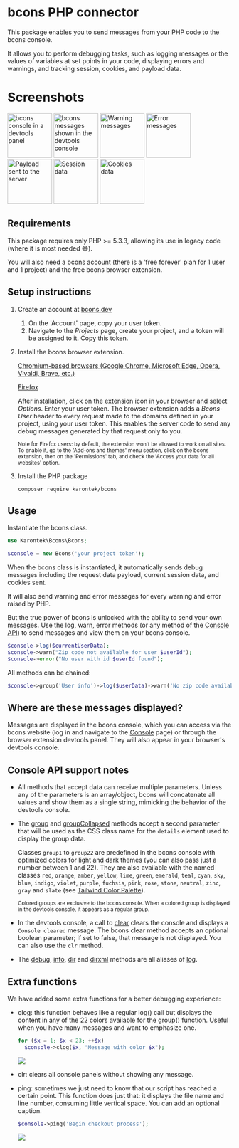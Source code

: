 # bcons PHP connector
This package enables you to send messages from your PHP code to the bcons console.

It allows you to perform debugging tasks, such as logging messages or the values of variables at set points in your code, displaying errors and warnings, and tracking session, cookies, and payload data.

# Screenshots

<a href="https://bcons.dev/img/bconsScreenshot1.png" target="_blank"><img style="height:100px;" src="https://bcons.dev/img/bconsScreenshot1thumb.png" alt="bcons console in a devtools panel"></a>  <a href="https://bcons.dev/img/bconsScreenshot2.png" target="_blank"><img style="height:100px;" src="https://bcons.dev/img/bconsScreenshot2thumb.png" alt="bcons messages shown in the devtools console"></a> <a href="https://bcons.dev/img/bconsScreenshot3.png" target="_blank"><img style="height:100px;" src="https://bcons.dev/img/bconsScreenshot3thumb.png" alt="Warning messages"></a> <a href="https://bcons.dev/img/bconsScreenshot4.png" target="_blank"><img style="height:100px;" src="https://bcons.dev/img/bconsScreenshot4thumb.png" alt="Error messages"></a> <a href="https://bcons.dev/img/bconsScreenshot5.png" target="_blank"><img style="height:100px;" src="https://bcons.dev/img/bconsScreenshot5thumb.png" alt="Payload sent to the server"></a> <a href="https://bcons.dev/img/bconsScreenshot6.png" target="_blank"><img style="height:100px;" src="https://bcons.dev/img/bconsScreenshot6thumb.png" alt="Session data"></a> <a href="https://bcons.dev/img/bconsScreenshot7.png" target="_blank"><img style="height:100px;" src="https://bcons.dev/img/bconsScreenshot7thumb.png" alt="Cookies data"></a>


## Requirements
This package requires only PHP >= 5.3.3, allowing its use in legacy code (where it is most needed 😅).

You will also need a bcons account (there is a 'free forever' plan for 1 user and 1 project) and the free bcons browser extension.

## Setup instructions

1. Create an account at [bcons.dev](https://bcons.dev)
    1. On the 'Account' page, copy your user token.
    1. Navigate to the *Projects* page, create your project, and a token will be assigned to it. Copy this token.

2. Install the bcons browser extension.

   [Chromium-based browsers (Google Chrome, Microsoft Edge, Opera, Vivaldi, Brave, etc.)](https://chromewebstore.google.com/detail/bcons-consolelog-for-back/ccdpnjompopbichhdoejnbmjomcnaccj)

   [Firefox](https://addons.mozilla.org/firefox/addon/bcons-backend-debug-helper/)

   After installation, click on the extension icon in your browser and select *Options*. Enter your user token.
   The browser extension adds a *Bcons-User* header to every request made to the domains defined in your project, using your user token. This enables the server code to send any debug messages generated by that request only to you.

   <sub>Note for Firefox users: by default, the extension won't be allowed to work on all sites. To enable it, go to the 'Add-ons and themes' menu section, click on the bcons extension, then on the 'Permissions' tab, and check the 'Access your data for all websites' option.</sub>

3. Install the PHP package

    `composer require karontek/bcons`

## Usage

Instantiate the bcons class.

```php
use Karontek\Bcons\Bcons;

$console = new Bcons('your project token');
```

When the bcons class is instantiated, it automatically sends debug messages including the request data payload, current session data, and cookies sent.

It will also send warning and error messages for every warning and error raised by PHP.

But the true power of bcons is unlocked with the ability to send your own messages. Use the log, warn, error methods (or any method of the [Console API](https://developer.mozilla.org/en-US/docs/Web/API/console)) to send messages and view them on your bcons console.

```php
$console->log($currentUserData);
$console->warn("Zip code not available for user $userId");
$console->error("No user with id $userId found");
```

All methods can be chained:

```php
$console->group('User info')->log($userData)->warn('No zip code available')->groupEnd();
```

## Where are these messages displayed?

Messages are displayed in the bcons console, which you can access via the bcons website (log in and navigate to the [Console](https://bcons.dev/console) page) or through the browser extension devtools panel. They will also appear in your browser's devtools console.

## Console API support notes

- All methods that accept data can receive multiple parameters. Unless any of the parameters is an array/object, bcons will concatenate all values and show them as a single string, mimicking the behavior of the devtools console.

- The [group](https://developer.mozilla.org/en-US/docs/Web/API/console/group_static) and [groupCollapsed](https://developer.mozilla.org/en-US/docs/Web/API/console/groupcollapsed_static) methods accept a second parameter that will be used as the CSS class name for the `details` element used to display the group data.

  Classes `group1` to `group22` are predefined in the bcons console with optimized colors for light and dark themes (you can also pass just a number between 1 and 22). They are also available with the named classes `red`, `orange`, `amber`, `yellow`, `lime`, `green`, `emerald`, `teal`, `cyan`, `sky`, `blue`, `indigo`, `violet`, `purple`, `fuchsia`, `pink`, `rose`, `stone`, `neutral`, `zinc`, `gray` and `slate` (see [Tailwind Color Palette](https://tailwindcolor.com)).

  <sub>Colored groups are exclusive to the bcons console. When a colored group is displayed in the devtools console, it appears as a regular group.</sub>

- In the devtools console, a call to [clear](https://developer.mozilla.org/en-US/docs/Web/API/console/clear_static) clears the console and displays a `Console cleared` message. The bcons clear method accepts an optional boolean parameter; if set to false, that message is not displayed. You can also use the `clr` method.

- The [debug](https://developer.mozilla.org/en-US/docs/Web/API/console/debug_static), [info](https://developer.mozilla.org/en-US/docs/Web/API/console/info_static), [dir](https://developer.mozilla.org/en-US/docs/Web/API/console/dir_static) and [dirxml](https://developer.mozilla.org/en-US/docs/Web/API/console/dirxml_static) methods are all aliases of [log](https://developer.mozilla.org/en-US/docs/Web/API/console/log_static).

## Extra functions

We have added some extra functions for a better debugging experience:

- clog: this function behaves like a regular log() call but displays the content in any of the 22 colors available for the group() function. Useful when you have many messages and want to emphasize one.
  ```php
  for ($x = 1; $x < 23; ++$x)
    $console->clog($x, "Message with color $x");
  ```
  <img src="https://bcons.dev/img/clogLight.png">

- clr: clears all console panels without showing any message.

- ping: sometimes we just need to know that our script has reached a certain point. This function does just that: it displays the file name and line number, consuming little vertical space. You can add an optional caption.
  ```php
  $console->ping('Begin checkout process');
  ```
  <img src="https://bcons.dev/img/pingLight.png">
